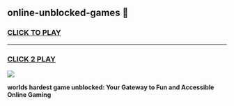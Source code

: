 
## online-unblocked-games 👋
<h3>
<a href="https://premium.freeplayer.one?title=online-unblocked-games&ref=14F">CLICK TO PLAY</a></h3>
<hr>

<h3>
<a href="https://premium.freeplayer.one?title=online-unblocked-games&ref=14F">CLICK 2 PLAY</a>
  
</h3>

<a href="https://premium.freeplayer.one?title=online-unblocked-games&ref=12F/"><img src="https://clearcache.store/games.png"></a>


**worlds hardest game unblocked: Your Gateway to Fun and Accessible Online Gaming**
